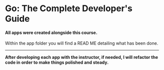 # **Go: The Complete Developer's Guide**
#### **All apps were created alongside this course.**
Within the app folder you will find a READ ME detailing what has been done.

------------


**After developing each app with the instructor, if needed, I will refactor the code in order to make things polished and steady.**